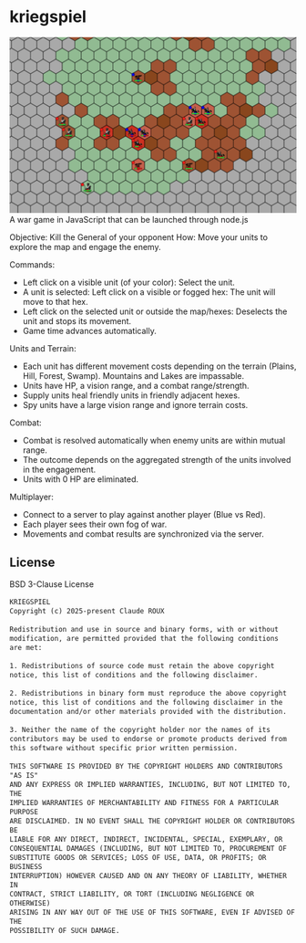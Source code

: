 # kriegspiel
![Battle](https://github.com/clauderouxster/kriegspiel/blob/main/images/battle.png)
A war game in JavaScript that can be launched through node.js

Objective: Kill the General of your opponent
How: Move your units to explore the map and engage the enemy.

Commands:
- Left click on a visible unit (of your color): Select the unit.
- A unit is selected: Left click on a visible or fogged hex: The unit will move to that hex.
- Left click on the selected unit or outside the map/hexes: Deselects the unit and stops its movement.
- Game time advances automatically.

Units and Terrain:
- Each unit has different movement costs depending on the terrain (Plains, Hill, Forest, Swamp). Mountains and Lakes are impassable.
- Units have HP, a vision range, and a combat range/strength.
- Supply units heal friendly units in friendly adjacent hexes.
- Spy units have a large vision range and ignore terrain costs.

Combat:
- Combat is resolved automatically when enemy units are within mutual range.
- The outcome depends on the aggregated strength of the units involved in the engagement.
- Units with 0 HP are eliminated.

Multiplayer:
- Connect to a server to play against another player (Blue vs Red).
- Each player sees their own fog of war.
- Movements and combat results are synchronized via the server.


## License

BSD 3-Clause License

```
KRIEGSPIEL
Copyright (c) 2025-present Claude ROUX

Redistribution and use in source and binary forms, with or without 
modification, are permitted provided that the following conditions 
are met:

1. Redistributions of source code must retain the above copyright 
notice, this list of conditions and the following disclaimer.

2. Redistributions in binary form must reproduce the above copyright 
notice, this list of conditions and the following disclaimer in the 
documentation and/or other materials provided with the distribution.

3. Neither the name of the copyright holder nor the names of its 
contributors may be used to endorse or promote products derived from 
this software without specific prior written permission.

THIS SOFTWARE IS PROVIDED BY THE COPYRIGHT HOLDERS AND CONTRIBUTORS "AS IS" 
AND ANY EXPRESS OR IMPLIED WARRANTIES, INCLUDING, BUT NOT LIMITED TO, THE 
IMPLIED WARRANTIES OF MERCHANTABILITY AND FITNESS FOR A PARTICULAR PURPOSE 
ARE DISCLAIMED. IN NO EVENT SHALL THE COPYRIGHT HOLDER OR CONTRIBUTORS BE 
LIABLE FOR ANY DIRECT, INDIRECT, INCIDENTAL, SPECIAL, EXEMPLARY, OR 
CONSEQUENTIAL DAMAGES (INCLUDING, BUT NOT LIMITED TO, PROCUREMENT OF 
SUBSTITUTE GOODS OR SERVICES; LOSS OF USE, DATA, OR PROFITS; OR BUSINESS 
INTERRUPTION) HOWEVER CAUSED AND ON ANY THEORY OF LIABILITY, WHETHER IN 
CONTRACT, STRICT LIABILITY, OR TORT (INCLUDING NEGLIGENCE OR OTHERWISE) 
ARISING IN ANY WAY OUT OF THE USE OF THIS SOFTWARE, EVEN IF ADVISED OF THE 
POSSIBILITY OF SUCH DAMAGE.
```
